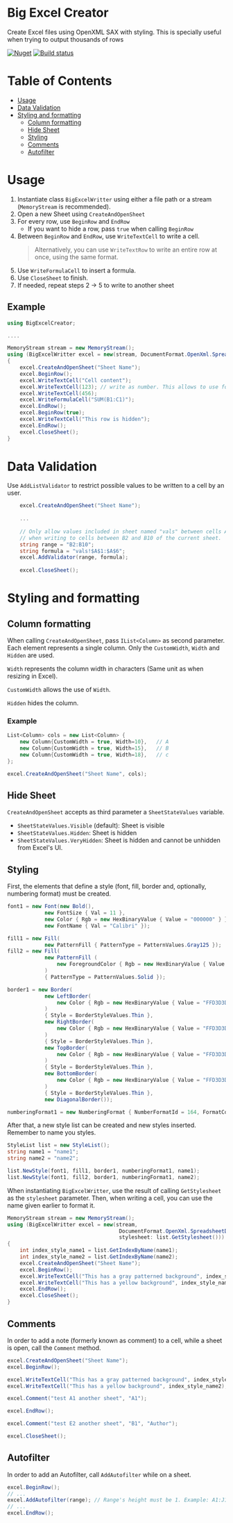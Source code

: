 # Big Excel Creator

Create Excel files using OpenXML SAX with styling.
This is specially useful when trying to output thousands of rows

[![Nuget](https://img.shields.io/nuget/v/BigExcelCreator)](https://www.nuget.org/packages/BigExcelCreator)
[![Build status](https://dev.azure.com/fenase/BigExcelCreator/_apis/build/status/BigExcelCreator-CI)](https://dev.azure.com/fenase/BigExcelCreator/_build/latest?definitionId=4)

# Table of Contents

- [Usage](#usage)
- [Data Validation](#data-validation)
- [Styling and formatting](#styling-and-formatting)
    - [Column formatting](#column-formatting)
    - [Hide Sheet](#hide-sheet)
    - [Styling](#styling)
    - [Comments](#comments)
    - [Autofilter](#autofilter)


# Usage

1. Instantiate class `BigExcelWritter` using either a file path or a stream (`MemoryStream` is recommended).
2. Open a new Sheet using `CreateAndOpenSheet`
3. For every row, use `BeginRow` and `EndRow`
    * If you want to hide a row, pass `true` when calling `BeginRow`
4. Between `BeginRow` and `EndRow`, use `WriteTextCell` to write a cell.
    > Alternatively, you can use `WriteTextRow` to write an entire row at once, using the same format.
5. Use `WriteFormulaCell` to insert a formula.
6. Use `CloseSheet` to finish.
7. If needed, repeat steps 2 -> 5 to write to another sheet

## Example

```c#
using BigExcelCreator;

....

MemoryStream stream = new MemoryStream();
using (BigExcelWritter excel = new(stream, DocumentFormat.OpenXml.SpreadsheetDocumentType.Workbook))
{
    excel.CreateAndOpenSheet("Sheet Name");
    excel.BeginRow();
    excel.WriteTextCell("Cell content");
    excel.WriteTextCell(123); // write as number. This allows to use formulas.
    excel.WriteTextCell(456);
    excel.WriteFormulaCell("SUM(B1:C1)");
    excel.EndRow();
    excel.BeginRow(true);
    excel.WriteTextCell("This row is hidden");
    excel.EndRow();
    excel.CloseSheet();
}
```


# Data Validation

Use `AddListValidator` to restrict possible values to be written to a cell by an user.
```c#
    excel.CreateAndOpenSheet("Sheet Name");
    
    ...    
    
    // Only allow values included in sheet named "vals" between cells A1 and A6
    // when writing to cells between B2 and B10 of the current sheet.
    string range = "B2:B10";
    string formula = "vals!$A$1:$A$6";
    excel.AddValidator(range, formula);
    
    excel.CloseSheet();
```



# Styling and formatting

## Column formatting

When calling `CreateAndOpenSheet`, pass `IList<Column>` as second parameter.
Each element represents a single column.
Only the `CustomWidth`, `Width` and `Hidden` are used.

`Width` represents the column width in characters (Same unit as when resizing in Excel).

`CustomWidth` allows the use of `Width`.

`Hidden` hides the column.

### Example

```c#
List<Column> cols = new List<Column> {
    new Column{CustomWidth = true, Width=10},   // A
    new Column{CustomWidth = true, Width=15},   // B
    new Column{CustomWidth = true, Width=18},   // c
};

excel.CreateAndOpenSheet("Sheet Name", cols);

```


## Hide Sheet

`CreateAndOpenSheet` accepts as third parameter a `SheetStateValues` variable.
* `SheetStateValues.Visible` (default): Sheet is visible
* `SheetStateValues.Hidden`: Sheet is hidden
* `SheetStateValues.VeryHidden`: Sheet is hidden and cannot be unhidden from Excel's UI.


## Styling

First, the elements that define a style (font, fill, border and, optionally, numbering format) must be created.
```c#
font1 = new Font(new Bold(),
            new FontSize { Val = 11 },
            new Color { Rgb = new HexBinaryValue { Value = "000000" } },
            new FontName { Val = "Calibri" });

fill1 = new Fill(
            new PatternFill { PatternType = PatternValues.Gray125 });
fill2 = new Fill(
            new PatternFill (
                new ForegroundColor { Rgb = new HexBinaryValue { Value = "FFFF00" } }
            )
            { PatternType = PatternValues.Solid });

border1 = new Border(
            new LeftBorder(
                new Color { Rgb = new HexBinaryValue { Value = "FFD3D3D3" } }
            )
            { Style = BorderStyleValues.Thin },
            new RightBorder(
                new Color { Rgb = new HexBinaryValue { Value = "FFD3D3D3" } }
            )
            { Style = BorderStyleValues.Thin },
            new TopBorder(
                new Color { Rgb = new HexBinaryValue { Value = "FFD3D3D3" } }
            )
            { Style = BorderStyleValues.Thin },
            new BottomBorder(
                new Color { Rgb = new HexBinaryValue { Value = "FFD3D3D3" } }
            )
            { Style = BorderStyleValues.Thin },
            new DiagonalBorder());

numberingFormat1 = new NumberingFormat { NumberFormatId = 164, FormatCode = "0,.00;(0,.00)" };
```

After that, a new style list can be created and new styles inserted. Remember to name you styles.
```c#
StyleList list = new StyleList();
string name1 = "name1";
string name2 = "name2";

list.NewStyle(font1, fill1, border1, numberingFormat1, name1);
list.NewStyle(font1, fill2, border1, numberingFormat1, name2);
```

When instantiating `BigExcelWritter`, use the result of calling `GetStylesheet` as the `stylesheet` parameter.
Then, when writing a cell, you can use the name given earlier to format it.

```c#
MemoryStream stream = new MemoryStream();
using (BigExcelWritter excel = new(stream,
                                    DocumentFormat.OpenXml.SpreadsheetDocumentType.Workbook
                                    stylesheet: list.GetStylesheet()))
{
    int index_style_name1 = list.GetIndexByName(name1);
    int index_style_name2 = list.GetIndexByName(name2);
    excel.CreateAndOpenSheet("Sheet Name");
    excel.BeginRow();
    excel.WriteTextCell("This has a gray patterned background", index_style_name1);
    excel.WriteTextCell("This has a yellow background", index_style_name2);
    excel.EndRow();
    excel.CloseSheet();
}
```


## Comments

In order to add a note (formerly known as comment) to a cell, while a sheet is open, call the `Comment` method.

```c#
excel.CreateAndOpenSheet("Sheet Name");
excel.BeginRow();

excel.WriteTextCell("This has a gray patterned background", index_style_name1);
excel.WriteTextCell("This has a yellow background", index_style_name2);

excel.Comment("test A1 another sheet", "A1");

excel.EndRow();

excel.Comment("test E2 another sheet", "B1", "Author");

excel.CloseSheet();
```

## Autofilter

In order to add an Autofilter, call `AddAutofilter` while on a sheet.
```c#
excel.BeginRow();
// ...
excel.AddAutofilter(range); // Range's height must be 1. Example: A1:J1
// ...
excel.EndRow();
```

